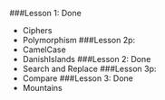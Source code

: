 ###Lesson 1: Done
* Ciphers
* Polymorphism
###Lesson 2p:  
* CamelCase
* DanishIslands
###Lesson 2: Done
* Search and Replace
###Lesson 3p: 
* Compare
###Lesson 3: Done
* Mountains
